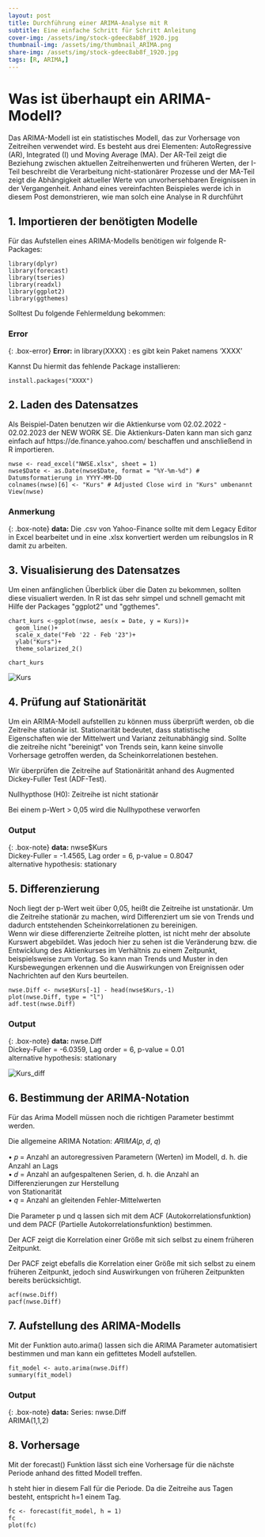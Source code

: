 ```yaml
---
layout: post
title: Durchführung einer ARIMA-Analyse mit R
subtitle: Eine einfache Schritt für Schritt Anleitung
cover-img: /assets/img/stock-gdeec8ab8f_1920.jpg
thumbnail-img: /assets/img/thumbnail_ARIMA.png
share-img: /assets/img/stock-gdeec8ab8f_1920.jpg
tags: [R, ARIMA,]
---
```

<h1>Was ist überhaupt ein ARIMA-Modell?</h1>
Das ARIMA-Modell ist ein statistisches Modell, das zur Vorhersage von Zeitreihen verwendet wird. Es besteht aus drei Elementen: AutoRegressive (AR), Integrated (I) und Moving Average (MA). Der AR-Teil zeigt die Beziehung zwischen aktuellen Zeitreihenwerten und früheren Werten, der I-Teil beschreibt die Verarbeitung nicht-stationärer Prozesse und der MA-Teil zeigt die Abhängigkeit aktueller Werte von unvorhersehbaren Ereignissen in der Vergangenheit.
Anhand eines vereinfachten Beispieles werde ich in diesem Post demonstrieren, wie man solch eine Analyse in R durchführt
<h2>1. Importieren der benötigten Modelle</h2>
Für das Aufstellen eines ARIMA-Modells benötigen wir folgende R-Packages:

~~~
library(dplyr)
library(forecast)
library(tseries)
library(readxl)
library(ggplot2)
library(ggthemes)
~~~

Solltest Du folgende Fehlermeldung bekommen:
### Error
{: .box-error}
**Error:** in library(XXXX) : es gibt kein Paket namens ‘XXXX’

Kannst Du hiermit das fehlende Package installieren:
~~~
install.packages("XXXX")
~~~

<h2>2. Laden des Datensatzes</h2>
Als Beispiel-Daten benutzen wir die Aktienkurse vom 02.02.2022 - 02.02.2023 der NEW WORK SE. Die Aktienkurs-Daten kann man sich ganz einfach auf https://de.finance.yahoo.com/ beschaffen und anschließend in R importieren.

~~~
nwse <- read_excel("NWSE.xlsx", sheet = 1)
nwse$Date <- as.Date(nwse$Date, format = "%Y-%m-%d") # Datumsformatierung in YYYY-MM-DD
colnames(nwse)[6] <- "Kurs" # Adjusted Close wird in "Kurs" umbenannt
View(nwse)
~~~

### Anmerkung

{: .box-note}
**data:** Die .csv von Yahoo-Finance sollte mit dem Legacy Editor in Excel bearbeitet und in eine .xlsx konvertiert werden um reibungslos in R damit zu arbeiten.

<h2>3. Visualisierung des Datensatzes</h2>
Um einen anfänglichen Überblick über die Daten zu bekommen, sollten diese visualiert werden. In R ist das sehr simpel und schnell gemacht mit Hilfe der Packages "ggplot2" und "ggthemes".

~~~
chart_kurs <-ggplot(nwse, aes(x = Date, y = Kurs))+ 
  geom_line()+
  scale_x_date("Feb '22 - Feb '23")+
  ylab("Kurs")+
  theme_solarized_2()

chart_kurs
~~~


![Kurs](/assets/img/Rplot.png)

<h2>4. Prüfung auf Stationärität</h2>

Um ein ARIMA-Modell aufstelllen zu können muss überprüft werden, ob die Zeitreihe stationär ist. Stationarität bedeutet, dass statistische Eigenschaften wie der Mittelwert und Varianz zeitunabhängig sind. Sollte die zeitreihe nicht "bereinigt" von Trends sein, kann keine sinvolle Vorhersage getroffen werden, da Scheinkorrelationen bestehen.

Wir überprüfen die Zeitreihe auf Stationärität anhand des Augmented Dickey-Fuller Test (ADF-Test).

Nullhypthose (H0): Zeitreihe ist nicht stationär

Bei einem p-Wert > 0,05 wird die Nullhypothese verworfen

### Output

{: .box-note}
**data:** nwse$Kurs <br> Dickey-Fuller = -1.4565, Lag order = 6, p-value = 0.8047 <br> alternative hypothesis: stationary

<h2>5. Differenzierung</h2>
Noch liegt der p-Wert weit über 0,05, heißt die Zeitreihe ist unstationär. Um die Zeitreihe stationär zu machen, wird Differenziert um sie von Trends und dadurch entstehenden Scheinkorrelationen zu bereinigen. <br> Wenn wir diese differenzierte Zeitreihe plotten, ist nicht mehr der absolute Kurswert abgebildet. Was jedoch hier zu sehen ist die Veränderung bzw. die Entwicklung des Aktienkurses im Verhältnis zu einem Zeitpunkt, beispielsweise zum Vortag. So kann man Trends und Muster in den Kursbewegungen erkennen und die Auswirkungen von Ereignissen oder Nachrichten auf den Kurs beurteilen.

~~~
nwse.Diff <- nwse$Kurs[-1] - head(nwse$Kurs,-1)
plot(nwse.Diff, type = "l")
adf.test(nwse.Diff)
~~~
### Output

{: .box-note}
**data:** nwse.Diff <br> Dickey-Fuller = -6.0359, Lag order = 6, p-value = 0.01 <br> alternative hypothesis: stationary

![Kurs_diff](/assets/img/diff_plot.png)

## 6. Bestimmung der ARIMA-Notation

Für das Arima Modell müssen noch die richtigen Parameter bestimmt werden.

Die allgemeine ARIMA Notation: 𝐴𝑅𝐼𝑀𝐴(𝑝, 𝑑, 𝑞)

• 𝑝 = Anzahl an autoregressiven Parametern (Werten) im Modell, d. h. die Anzahl an Lags\
• 𝑑 = Anzahl an aufgespaltenen Serien, d. h. die Anzahl an Differenzierungen zur Herstellung\
von Stationarität\
• 𝑞 = Anzahl an gleitenden Fehler-Mittelwerten

Die Parameter p und q lassen sich mit dem ACF (Autokorrelationsfunktion) und dem PACF (Partielle Autokorrelationsfunktion) bestimmen.

Der ACF zeigt die Korrelation einer Größe mit sich selbst zu einem früheren Zeitpunkt.

Der PACF zeigt ebefalls die Korrelation einer Größe mit sich selbst zu einem früheren Zeitpunkt, jedoch sind Auswirkungen von früheren Zeitpunkten bereits             berücksichtigt.

    acf(nwse.Diff)
    pacf(nwse.Diff)

## 7. Aufstellung des ARIMA-Modells

Mit der Funktion auto.arima() lassen sich die ARIMA Parameter automatisiert bestimmen und man kann ein gefittetes Modell aufstellen.

    fit_model <- auto.arima(nwse.Diff)
    summary(fit_model)

### Output
{: .box-note}
**data:** Series: nwse.Diff<br> ARIMA(1,1,2) 


## 8.  Vorhersage

Mit der forecast() Funktion lässt sich eine Vorhersage für die nächste Periode anhand des fitted Modell treffen.

h steht hier in diesem Fall für die Periode. Da die Zeitreihe aus Tagen besteht, entspricht h=1 einem Tag.

    fc <- forecast(fit_model, h = 1)
    fc
    plot(fc)



